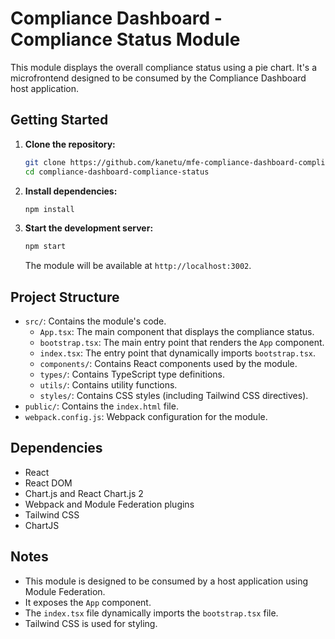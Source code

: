 # Compliance Dashboard - Compliance Status Module

This module displays the overall compliance status using a pie chart. It's a microfrontend designed to be consumed by the Compliance Dashboard host application.

## Getting Started

1.  **Clone the repository:**

    ```bash
    git clone https://github.com/kanetu/mfe-compliance-dashboard-compliance-status.git
    cd compliance-dashboard-compliance-status
    ```

2.  **Install dependencies:**

    ```bash
    npm install
    ```

3.  **Start the development server:**

    ```bash
    npm start
    ```

    The module will be available at `http://localhost:3002`.

## Project Structure

- `src/`: Contains the module's code.
  - `App.tsx`: The main component that displays the compliance status.
  - `bootstrap.tsx`: The main entry point that renders the `App` component.
  - `index.tsx`: The entry point that dynamically imports `bootstrap.tsx`.
  - `components/`: Contains React components used by the module.
  - `types/`: Contains TypeScript type definitions.
  - `utils/`: Contains utility functions.
  - `styles/`: Contains CSS styles (including Tailwind CSS directives).
- `public/`: Contains the `index.html` file.
- `webpack.config.js`: Webpack configuration for the module.

## Dependencies

- React
- React DOM
- Chart.js and React Chart.js 2
- Webpack and Module Federation plugins
- Tailwind CSS
- ChartJS

## Notes

- This module is designed to be consumed by a host application using Module Federation.
- It exposes the `App` component.
- The `index.tsx` file dynamically imports the `bootstrap.tsx` file.
- Tailwind CSS is used for styling.
